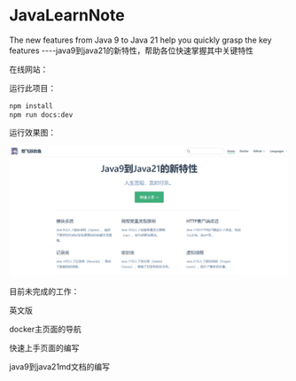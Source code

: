 # JavaLearnNote
The new features from Java 9 to Java 21 help you quickly grasp the key features      ----java9到java21的新特性，帮助各位快速掌握其中关键特性

在线网站：

运行此项目：

```
npm install
npm run docs:dev
```

运行效果图：

![image-20240329161049454](./img/image-20240329161049454.png)

目前未完成的工作：

英文版

docker主页面的导航

快速上手页面的编写

java9到java21md文档的编写
